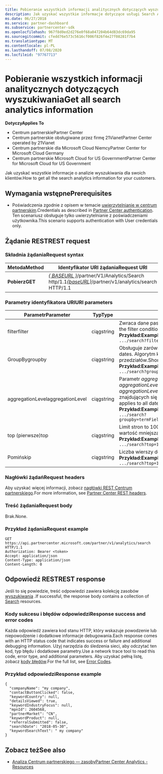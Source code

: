 ```yaml
---
title: Pobieranie wszystkich informacji analitycznych dotyczących wyszukiwania
description: Jak uzyskać wszystkie informacje dotyczące usługi Search Analytics.
ms.date: 06/27/2018
ms.service: partner-dashboard
ms.subservice: partnercenter-sdk
ms.openlocfilehash: 967f8d0ed2d276e0f68a047204b64d83dc69da95
ms.sourcegitcommit: cfedd76e573c5616cf006f826f4e27f08281f7b4
ms.translationtype: MT
ms.contentlocale: pl-PL
ms.lasthandoff: 07/08/2020
ms.locfileid: "97767713"
---
```

# <a name="get-all-search-analytics-information"></a><span data-ttu-id="38618-103">Pobieranie wszystkich informacji analitycznych dotyczących wyszukiwania</span><span class="sxs-lookup"><span data-stu-id="38618-103">Get all search analytics information</span></span>

<span data-ttu-id="38618-104">**Dotyczy**</span><span class="sxs-lookup"><span data-stu-id="38618-104">**Applies To**</span></span>

- <span data-ttu-id="38618-105">Centrum partnerskie</span><span class="sxs-lookup"><span data-stu-id="38618-105">Partner Center</span></span>
- <span data-ttu-id="38618-106">Centrum partnerskie obsługiwane przez firmę 21Vianet</span><span class="sxs-lookup"><span data-stu-id="38618-106">Partner Center operated by 21Vianet</span></span>
- <span data-ttu-id="38618-107">Centrum partnerskie dla Microsoft Cloud Niemcy</span><span class="sxs-lookup"><span data-stu-id="38618-107">Partner Center for Microsoft Cloud Germany</span></span>
- <span data-ttu-id="38618-108">Centrum partnerskie Microsoft Cloud for US Government</span><span class="sxs-lookup"><span data-stu-id="38618-108">Partner Center for Microsoft Cloud for US Government</span></span>

<span data-ttu-id="38618-109">Jak uzyskać wszystkie informacje o analizie wyszukiwania dla swoich klientów.</span><span class="sxs-lookup"><span data-stu-id="38618-109">How to get all the search analytics information for your customers.</span></span>

## <a name="prerequisites"></a><span data-ttu-id="38618-110">Wymagania wstępne</span><span class="sxs-lookup"><span data-stu-id="38618-110">Prerequisites</span></span>

- <span data-ttu-id="38618-111">Poświadczenia zgodnie z opisem w temacie [uwierzytelnianie w centrum partnerskim](partner-center-authentication.md).</span><span class="sxs-lookup"><span data-stu-id="38618-111">Credentials as described in [Partner Center authentication](partner-center-authentication.md).</span></span> <span data-ttu-id="38618-112">Ten scenariusz obsługuje tylko uwierzytelnianie z poświadczeniami użytkownika.</span><span class="sxs-lookup"><span data-stu-id="38618-112">This scenario supports authentication with User credentials only.</span></span>

## <a name="rest-request"></a><span data-ttu-id="38618-113">Żądanie REST</span><span class="sxs-lookup"><span data-stu-id="38618-113">REST request</span></span>

### <a name="request-syntax"></a><span data-ttu-id="38618-114">Składnia żądania</span><span class="sxs-lookup"><span data-stu-id="38618-114">Request syntax</span></span>

| <span data-ttu-id="38618-115">Metoda</span><span class="sxs-lookup"><span data-stu-id="38618-115">Method</span></span>  | <span data-ttu-id="38618-116">Identyfikator URI żądania</span><span class="sxs-lookup"><span data-stu-id="38618-116">Request URI</span></span> |
|---------|-------------|
| <span data-ttu-id="38618-117">**Pobierz**</span><span class="sxs-lookup"><span data-stu-id="38618-117">**GET**</span></span> | <span data-ttu-id="38618-118">[*\{ BASEURL \}*](partner-center-rest-urls.md)/partner/V1/Analytics/Search http/1.1</span><span class="sxs-lookup"><span data-stu-id="38618-118">[*\{baseURL\}*](partner-center-rest-urls.md)/partner/v1/analytics/search HTTP/1.1</span></span> |

### <a name="uri-parameters"></a><span data-ttu-id="38618-119">Parametry identyfikatora URI</span><span class="sxs-lookup"><span data-stu-id="38618-119">URI parameters</span></span>

|    <span data-ttu-id="38618-120">Parametr</span><span class="sxs-lookup"><span data-stu-id="38618-120">Parameter</span></span>     |  <span data-ttu-id="38618-121">Typ</span><span class="sxs-lookup"><span data-stu-id="38618-121">Type</span></span>  |                                                                                                                   <span data-ttu-id="38618-122">Opis</span><span class="sxs-lookup"><span data-stu-id="38618-122">Description</span></span>                                                                                                                    |
|------------------|--------|--------------------------------------------------------------------------------------------------------------------------------------------------------------------------------------------------------------------------------------------------|
|      <span data-ttu-id="38618-123">filter</span><span class="sxs-lookup"><span data-stu-id="38618-123">filter</span></span>      | <span data-ttu-id="38618-124">ciąg</span><span class="sxs-lookup"><span data-stu-id="38618-124">string</span></span> |                                                                     <span data-ttu-id="38618-125">Zwraca dane pasujące do warunku filtru.</span><span class="sxs-lookup"><span data-stu-id="38618-125">Returns data matching the filter condition.</span></span> </br> <span data-ttu-id="38618-126">**Przykład:**</span><span class="sxs-lookup"><span data-stu-id="38618-126">**Example:**</span></span></br> `.../search?filter=field eq 'value'`                                                                     |
|     <span data-ttu-id="38618-127">GroupBy</span><span class="sxs-lookup"><span data-stu-id="38618-127">groupby</span></span>      | <span data-ttu-id="38618-128">ciąg</span><span class="sxs-lookup"><span data-stu-id="38618-128">string</span></span> |                                         <span data-ttu-id="38618-129">Obsługuje zarówno warunki, jak i daty.</span><span class="sxs-lookup"><span data-stu-id="38618-129">Supports both terms and dates.</span></span> <span data-ttu-id="38618-130">Algorytm krótkiego obwodu ograniczający liczbę przedziałów.</span><span class="sxs-lookup"><span data-stu-id="38618-130">Short circuit logic to limit the number of buckets.</span></span> </br> <span data-ttu-id="38618-131">**Przykład:**</span><span class="sxs-lookup"><span data-stu-id="38618-131">**Example:**</span></span></br> `.../search?groupby=termField1,dateField1,termField2`                                         |
| <span data-ttu-id="38618-132">aggregationLevel</span><span class="sxs-lookup"><span data-stu-id="38618-132">aggregationLevel</span></span> | <span data-ttu-id="38618-133">ciąg</span><span class="sxs-lookup"><span data-stu-id="38618-133">string</span></span> | <span data-ttu-id="38618-134">Parametr *aggregationLevel* wymaga elementu *GroupBy*.</span><span class="sxs-lookup"><span data-stu-id="38618-134">The *aggregationLevel* parameter requires a *groupby*.</span></span> <span data-ttu-id="38618-135">Parametr *aggregationLevel* ma zastosowanie do wszystkich pól daty znajdujących się w *GroupBy*.</span><span class="sxs-lookup"><span data-stu-id="38618-135">The *aggregationLevel* parameter applies to all date fields present in the *groupby*.</span></span> </br> <span data-ttu-id="38618-136">**Przykład:**</span><span class="sxs-lookup"><span data-stu-id="38618-136">**Example:**</span></span></br>  `.../search?groupby=termField1,dateField1,termField2&aggregationLevel=day` |
|       <span data-ttu-id="38618-137">top (pierwsze)</span><span class="sxs-lookup"><span data-stu-id="38618-137">top</span></span>        | <span data-ttu-id="38618-138">ciąg</span><span class="sxs-lookup"><span data-stu-id="38618-138">string</span></span> |                                                                     <span data-ttu-id="38618-139">Limit stron to 10000.</span><span class="sxs-lookup"><span data-stu-id="38618-139">The page limit is 10000.</span></span> <span data-ttu-id="38618-140">Przyjmuje dowolną wartość mniejszą niż 10000.</span><span class="sxs-lookup"><span data-stu-id="38618-140">Takes any value less than 10000.</span></span>  </br> <span data-ttu-id="38618-141">**Przykład:**</span><span class="sxs-lookup"><span data-stu-id="38618-141">**Example:**</span></span></br>  `.../search?top=100`                                                                     |
|       <span data-ttu-id="38618-142">Pomiń</span><span class="sxs-lookup"><span data-stu-id="38618-142">skip</span></span>       | <span data-ttu-id="38618-143">ciąg</span><span class="sxs-lookup"><span data-stu-id="38618-143">string</span></span> |                                                                                  <span data-ttu-id="38618-144">Liczba wierszy do pominięcia.</span><span class="sxs-lookup"><span data-stu-id="38618-144">Number of rows to skip.</span></span> </br> <span data-ttu-id="38618-145">**Przykład:**</span><span class="sxs-lookup"><span data-stu-id="38618-145">**Example:**</span></span></br> `.../search?top=100&skip=100`                                                                                   |

### <a name="request-headers"></a><span data-ttu-id="38618-146">Nagłówki żądań</span><span class="sxs-lookup"><span data-stu-id="38618-146">Request headers</span></span>

<span data-ttu-id="38618-147">Aby uzyskać więcej informacji, zobacz [nagłówki REST Centrum partnerskiego](headers.md).</span><span class="sxs-lookup"><span data-stu-id="38618-147">For more information, see [Partner Center REST headers](headers.md).</span></span>

### <a name="request-body"></a><span data-ttu-id="38618-148">Treść żądania</span><span class="sxs-lookup"><span data-stu-id="38618-148">Request body</span></span>

<span data-ttu-id="38618-149">Brak.</span><span class="sxs-lookup"><span data-stu-id="38618-149">None.</span></span>

### <a name="request-example"></a><span data-ttu-id="38618-150">Przykład żądania</span><span class="sxs-lookup"><span data-stu-id="38618-150">Request example</span></span>

```http
GET https://api.partnercenter.microsoft.com/partner/v1/analytics/search HTTP/1.1
Authorization: Bearer <token>
Accept: application/json
Content-Type: application/json
Content-Length: 0
```

## <a name="rest-response"></a><span data-ttu-id="38618-151">Odpowiedź REST</span><span class="sxs-lookup"><span data-stu-id="38618-151">REST response</span></span>

<span data-ttu-id="38618-152">Jeśli to się powiedzie, treść odpowiedzi zawiera kolekcję zasobów [wyszukiwania](partner-center-analytics-resources.md#search-resource) .</span><span class="sxs-lookup"><span data-stu-id="38618-152">If successful, the response body contains a collection of [Search](partner-center-analytics-resources.md#search-resource) resources.</span></span>

### <a name="response-success-and-error-codes"></a><span data-ttu-id="38618-153">Kody sukcesu i błędów odpowiedzi</span><span class="sxs-lookup"><span data-stu-id="38618-153">Response success and error codes</span></span>

<span data-ttu-id="38618-154">Każda odpowiedź zawiera kod stanu HTTP, który wskazuje powodzenie lub niepowodzenie i dodatkowe informacje debugowania.</span><span class="sxs-lookup"><span data-stu-id="38618-154">Each response comes with an HTTP status code that indicates success or failure and additional debugging information.</span></span> <span data-ttu-id="38618-155">Użyj narzędzia do śledzenia sieci, aby odczytać ten kod, typ błędu i dodatkowe parametry.</span><span class="sxs-lookup"><span data-stu-id="38618-155">Use a network trace tool to read this code, error type, and additional parameters.</span></span> <span data-ttu-id="38618-156">Aby uzyskać pełną listę, zobacz [kody błędów](error-codes.md).</span><span class="sxs-lookup"><span data-stu-id="38618-156">For the full list, see [Error Codes](error-codes.md).</span></span>

### <a name="response-example"></a><span data-ttu-id="38618-157">Przykład odpowiedzi</span><span class="sxs-lookup"><span data-stu-id="38618-157">Response example</span></span>

```http
{
  "companyName": "my company",
  "contactButtonClicked": false,
  "keywordCountry": null,
  "detailsViewed": true,
  "keywordIndustryFocus": null,
  "mpnId": 2604568,
  "partnerMarket": "CN",
  "keywordProduct": null,
  "referralSubmitted": false,
  "searchDate": "2018-05-30",
  "keywordSearchText": " my company"
}
```

## <a name="see-also"></a><span data-ttu-id="38618-158">Zobacz też</span><span class="sxs-lookup"><span data-stu-id="38618-158">See also</span></span>

- [<span data-ttu-id="38618-159">Analiza Centrum partnerskiego — zasoby</span><span class="sxs-lookup"><span data-stu-id="38618-159">Partner Center Analytics - Resources</span></span>](partner-center-analytics-resources.md)
